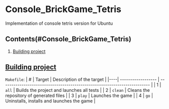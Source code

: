 # Console_BrickGame_Tetris
Implementation of console tetris version for Ubuntu

## Contents(#Console_BrickGame_Tetris)
1. [Building project](#building-project)

## [Building project](#Console_BrickGame_Tetris)
`Makefile`:
| #  | Target             | Description of the target                                                 |
|----| ------------------ | ------------------------------------------------------------------------- |
| 1  | `all`              | Builds the project and launches all tests                                 |
| 2  | `clean`            | Cleans the repository of generated files                                  |
| 3  | `play`             | Launches the game                                                         |
| 4  | `go`               | Uninstalls, installs and launches the game                                |
